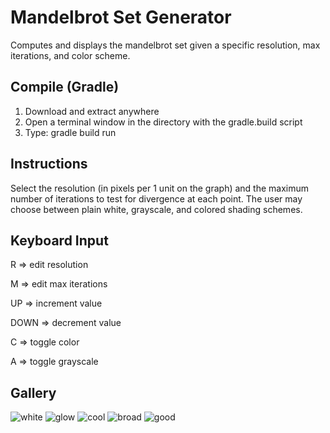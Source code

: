 # Mandelbrot Set Generator

Computes and displays the mandelbrot set given a specific resolution,
max iterations, and color scheme.

## Compile (Gradle)

1. Download and extract anywhere
2. Open a terminal window in the directory with the gradle.build script
3. Type: gradle build run

## Instructions

Select the resolution (in pixels per 1 unit on the graph) and the maximum number
of iterations to test for divergence at each point. The user may choose between
plain white, grayscale, and colored shading schemes.

## Keyboard Input

R => edit resolution

M => edit max iterations

UP => increment value

DOWN => decrement value

C => toggle color

A => toggle grayscale

## Gallery

![white](https://github.com/swarmalator/mandelbrot-set/blob/master/images/white.png)
![glow](https://github.com/swarmalator/mandelbrot-set/blob/master/images/glow.png)
![cool](https://github.com/swarmalator/mandelbrot-set/blob/master/images/cool.png)
![broad](https://github.com/swarmalator/mandelbrot-set/blob/master/images/broad.png)
![good](https://github.com/swarmalator/mandelbrot-set/blob/master/images/good.png)